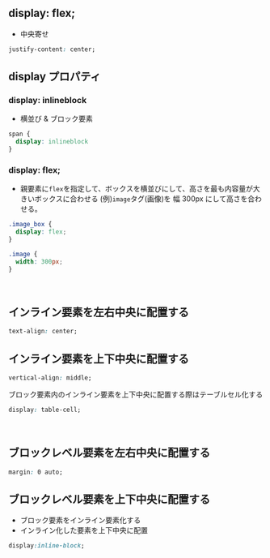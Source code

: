 ## display: flex;
- 中央寄せ
```css
justify-content: center;
```
  
## display プロパティ
### display: inlineblock
- 横並び & ブロック要素
```css
span {
  display: inlineblock
}
```

### display: flex;
- 親要素に`flex`を指定して、ボックスを横並びにして、高さを最も内容量が大きいボックスに合わせる
(例)`image`タグ(画像)を 幅 300px にして高さを合わせる。
```css
.image_box {
  display: flex;
}

.image {
  width: 300px;
}
```
  
<br>

## インライン要素を左右中央に配置する

```css
text-align: center; 
```

 ## インライン要素を上下中央に配置する
 
 ```css
 vertical-align: middle; 
 ```
 
 ブロック要素内のインライン要素を上下中央に配置する際はテーブルセル化する
 
 ```css
 display: table-cell;
 ```

<br>

## ブロックレベル要素を左右中央に配置する

```css
margin: 0 auto;
```
  
## ブロックレベル要素を上下中央に配置する
- ブロック要素をインライン要素化する
- インライン化した要素を上下中央に配置

```css
display:inline-block; 
```
